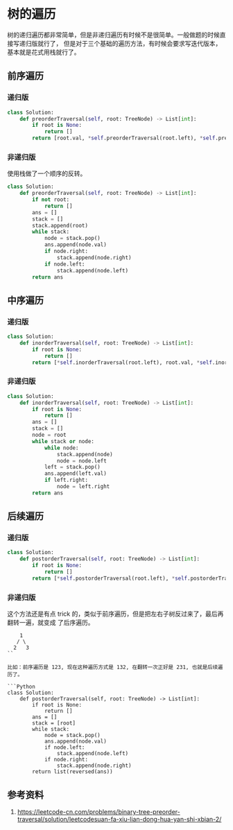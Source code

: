# 树的遍历

树的递归遍历都非常简单，但是非递归遍历有时候不是很简单。一般做题的时候直接写递归版就行了，
但是对于三个基础的遍历方法，有时候会要求写迭代版本，基本就是花式用栈就行了。

## 前序遍历

### 递归版

```Python
class Solution:
    def preorderTraversal(self, root: TreeNode) -> List[int]:
        if root is None:
            return []
        return [root.val, *self.preorderTraversal(root.left), *self.preorderTraversal(root.right)]
```

### 非递归版

使用栈做了一个顺序的反转。

```Python
class Solution:
    def preorderTraversal(self, root: TreeNode) -> List[int]:
        if not root:
            return []
        ans = []
        stack = []
        stack.append(root)
        while stack:
            node = stack.pop()
            ans.append(node.val)
            if node.right:
                stack.append(node.right)
            if node.left:
                stack.append(node.left)
        return ans
```

## 中序遍历

### 递归版

```Python
class Solution:
    def inorderTraversal(self, root: TreeNode) -> List[int]:
        if root is None:
            return []
        return [*self.inorderTraversal(root.left), root.val, *self.inorderTraversal(root.right)]
```

### 非递归版

```Python
class Solution:
    def inorderTraversal(self, root: TreeNode) -> List[int]:
        if root is None:
            return []
        ans = []
        stack = []
        node = root
        while stack or node:
            while node:
                stack.append(node)
                node = node.left
            left = stack.pop()
            ans.append(left.val)
            if left.right:
                node = left.right
        return ans
```

## 后续遍历

### 递归版

```Python
class Solution:
    def postorderTraversal(self, root: TreeNode) -> List[int]:
        if root is None:
            return []
        return [*self.postorderTraversal(root.left), *self.postorderTraversal(root.right), root.val]
```

### 非递归版

这个方法还是有点 trick 的，类似于前序遍历，但是把左右子树反过来了，最后再翻转一遍，就变成
了后序遍历。

```
    1
   / \
  2   3
``

比如：前序遍历是 123, 现在这种遍历方式是 132, 在翻转一次正好是 231, 也就是后续遍历了。

```Python
class Solution:
    def postorderTraversal(self, root: TreeNode) -> List[int]:
        if root is None:
            return []
        ans = []
        stack = [root]
        while stack:
            node = stack.pop()
            ans.append(node.val)
            if node.left:
                stack.append(node.left)
            if node.right:
                stack.append(node.right)
        return list(reversed(ans))
```

## 参考资料

1. https://leetcode-cn.com/problems/binary-tree-preorder-traversal/solution/leetcodesuan-fa-xiu-lian-dong-hua-yan-shi-xbian-2/
